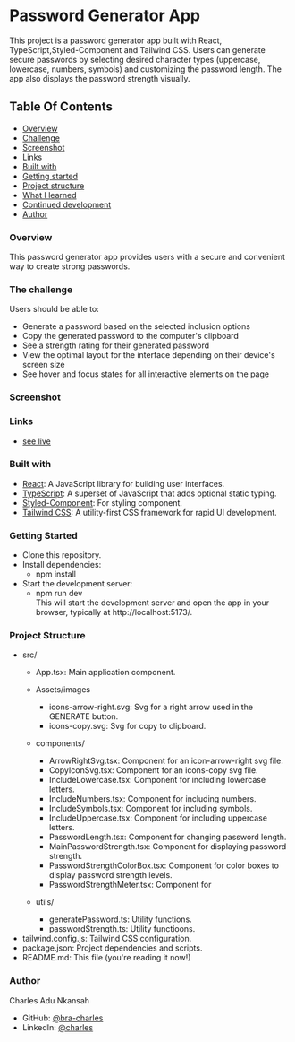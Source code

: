 
# Password Generator App 
This project is a password generator app built with React, TypeScript,Styled-Component and Tailwind CSS. Users can generate secure passwords by selecting desired character types (uppercase, lowercase, numbers, symbols) and customizing the password length. The app also displays the password strength visually. 

## Table Of Contents

  - [Overview](#overview)
  - [Challenge](#challenge)
  - [Screenshot](#screenshot)
  - [Links](#links)
  - [Built with](#built-with)
  - [Getting started](#getting-started)
  - [Project structure](#project-structure)
  - [What I learned](#what-i-learned)
  - [Continued development](#continued-development)
  - [Author](#author)


 
### Overview
This password generator app provides users with a secure and convenient way to create strong passwords.

### The challenge

Users should be able to:

- Generate a password based on the selected inclusion options
- Copy the generated password to the computer's clipboard
- See a strength rating for their generated password
- View the optimal layout for the interface depending on their device's screen size
- See hover and focus states for all interactive elements on the page

### Screenshot

### Links
- [see live]()  

### Built with
- [React](https://react.dev/): A JavaScript library for building user interfaces.
- [TypeScript](https://www.typescriptlang.org/docs/handbook/typescript-in-5-minutes.html): A       superset of JavaScript that adds optional static typing.
- [Styled-Component](https://styled-components.com/docs): For styling component.
- [Tailwind CSS](https://tailwindcss.com/docs/guides/vite): A utility-first CSS framework for rapid UI development.

### Getting Started
- Clone this repository.
- Install dependencies:
    - npm install
- Start the development server:
    - npm run dev        
 This will start the development server and open the app in your browser, typically at http://localhost:5173/.


### Project Structure
- src/
   - App.tsx: Main application component.
   - Assets/images
     - icons-arrow-right.svg: Svg for a right arrow used in the GENERATE button.
     - icons-copy.svg: Svg for copy to clipboard.  
   - components/

     - ArrowRightSvg.tsx: Component for an icon-arrow-right svg file. 
     - CopyIconSvg.tsx: Component for an icons-copy svg file. 
     - IncludeLowercase.tsx: Component for including lowercase letters.
     - IncludeNumbers.tsx: Component for including numbers.
     - IncludeSymbols.tsx: Component for including symbols.
     - IncludeUppercase.tsx: Component for including uppercase letters.
     - PasswordLength.tsx: Component for changing password length.
     - MainPasswordStrength.tsx: Component for displaying password strength.    
     - PasswordStrengthColorBox.tsx: Component for color boxes to display password strength levels.
     - PasswordStrengthMeter.tsx: Component for   
   - utils/
     - generatePassword.ts: Utility functions.
     - passwordStrength.ts: Utility functioons.  
- tailwind.config.js: Tailwind CSS configuration.
- package.json: Project dependencies and scripts.
- README.md: This file (you're reading it now!)

### Author
  Charles Adu Nkansah
- GitHub: [@bra-charles]()
- LinkedIn: [@charles](https://www.linkedin.com/in/charles-adu-nkansah/)
